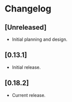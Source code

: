 # Changelog

## [Unreleased]

- Initial planning and design.

## [0.13.1]

- Initial release.

## [0.18.2]

- Current release.